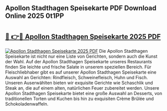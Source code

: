 ## Apollon Stadthagen Speisekarte PDF Download Online 2025 0t1PP

# <h2><a href="http://gc76kc.nevu.top/?p=Apollon+Stadthagen+Speisekarte">🔗 👉🔴 Apollon Stadthagen Speisekarte 2025 PDF</a></h2>

[![Apollon Stadthagen Speisekarte 2025 PDF](https://i.imgur.com/dBaPXMq.png)](http://gc76kc.nevu.top/?p=Apollon+Stadthagen+Speisekarte)
Die Apollon Stadthagen Speisekarte ist nicht nur eine Liste von Gerichten, sondern auch die Kunst der Wahl. Auf der Apollon Stadthagen Speisekarte unseres Restaurants finden Sie leichte und frische Salate in unserem speziellen Bereich. Für Fleischliebhaber gibt es auf unserer Apollon Stadthagen Speisekarte eine Auswahl an Gerichten: Rindfleisch, Schweinefleisch, Huhn und Fisch. Unseren Auserwählten bieten wir exquisite Gerichte wie Schaschlik und Steak an, die auf einem alten, natürlichen Feuer zubereitet werden. Unsere Apollon Stadthagen Speisekarte bietet eine große Auswahl an Desserts, von traditionellen Torten und Kuchen bis hin zu exquisiten Crème Brûlée und Schokoladenwaffeln.
